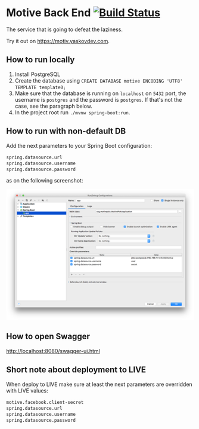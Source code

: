 # Motive Back End [![Build Status](https://travis-ci.com/motivepick/motive-back-end.svg?branch=master)](https://travis-ci.com/motivepick/motive-back-end)

The service that is going to defeat the laziness.

Try it out on https://motiv.yaskovdev.com.

## How to run locally

1. Install PostgreSQL
2. Create the database using `CREATE DATABASE motive ENCODING 'UTF8' TEMPLATE template0;`
3. Make sure that the database is running on `localhost` on `5432` port, the username is `postgres` and the password is `postgres`. If that's not the case, see the paragraph below.
3. In the project root run `./mvnw spring-boot:run`.

## How to run with non-default DB

Add the next parameters to your Spring Boot configuration:

```
spring.datasource.url
spring.datasource.username
spring.datasource.password
```

as on the following screenshot:

![Spring Boot Config](springboot_local_config.png)

## How to open Swagger

[http://localhost:8080/swagger-ui.html](http://localhost:8080/swagger-ui.html)

## Short note about deployment to LIVE

When deploy to LIVE make sure at least the next parameters are overridden with LIVE values:

```
motive.facebook.client-secret
spring.datasource.url
spring.datasource.username
spring.datasource.password
```
